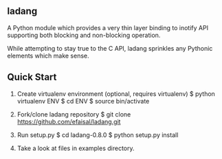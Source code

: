 ladang
------
A Python module which provides a very thin layer binding to inotify API supporting both blocking and non-blocking operation.

While attempting to stay true to the C API, ladang sprinkles any Pythonic elements which make sense.

Quick Start
-----------
1. Create virtualenv environment (optional, requires virtualenv)
   $ python virtualenv ENV
   $ cd ENV
   $ source bin/activate

2. Fork/clone ladang repository
   $ git clone https://github.com/efaisal/ladang.git

3. Run setup.py
   $ cd ladang-0.8.0
   $ python setup.py install

4. Take a look at files in examples directory.

